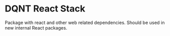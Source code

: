 # DQNT React Stack

Package with react and other web related dependencies. Should be used in new internal React packages.